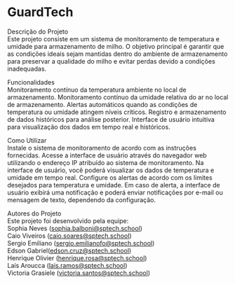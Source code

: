 # GuardTech

Descrição do Projeto 
<br>
Este projeto consiste em um sistema de monitoramento de temperatura e umidade para armazenamento de milho. O objetivo principal é garantir que as condições ideais sejam mantidas dentro do ambiente de armazenamento para preservar a qualidade do milho e evitar perdas devido a condições inadequadas.

Funcionalidades 
<br>
Monitoramento contínuo da temperatura ambiente no local de armazenamento. Monitoramento contínuo da umidade relativa do ar no local de armazenamento. Alertas automáticos quando as condições de temperatura ou umidade atingem níveis críticos. Registro e armazenamento de dados históricos para análise posterior. Interface de usuário intuitiva para visualização dos dados em tempo real e históricos.

Como Utilizar
<br>
Instale o sistema de monitoramento de acordo com as instruções fornecidas. Acesse a interface de usuário através do navegador web utilizando o endereço IP atribuído ao sistema de monitoramento. Na interface de usuário, você poderá visualizar os dados de temperatura e umidade em tempo real. Configure os alertas de acordo com os limites desejados para temperatura e umidade. Em caso de alerta, a interface de usuário exibirá uma notificação e poderá enviar notificações por e-mail ou mensagem de texto, dependendo da configuração.

Autores do Projeto
<br>
Este projeto foi desenvolvido pela equipe:
<br>
Sophia Neves (sophia.balboni@sptech.school) <br>
Caio Viveiros (caio.soares@sptech.school) <br>
Sergio Emiliano (sergio.emilianofo@sptech.school) <br>
Edson Gabriel(edson.cruz@sptech.school) <br>
Henrique Olivier (henrique.rosa@sptech.school) <br>
Laís Aroucca (lais.ramos@sptech.school) <br>
Victoria Grasiele (victoria.santos@sptech.school)

